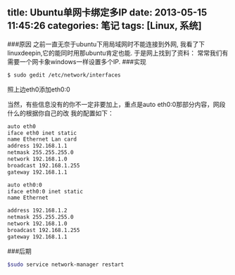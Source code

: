 title: Ubuntu单网卡绑定多IP
date: 2013-05-15 11:45:26
categories: 笔记
tags: [Linux, 系统]
---
###原因
之前一直无奈于ubuntu下用局域网时不能连接到外网,
我看了下linuxdeepin,它的能同时用那ubuntu肯定也能.
于是网上找到了资料：
常常我们有需要一个网卡象windows一样设置多个IP.
###实现
``` bash
$ sudo gedit /etc/network/interfaces 
```
照上边eth0添加eth0:0

当然，有些信息没有的你不一定非要加上，重点是auto eth0:0那部分内容，网段什么的根据你自己的改
我的配置如下：
```bash
auto eth0
iface eth0 inet static
name Ethernet Lan card
address 192.168.1.1
netmask 255.255.255.0
network 192.168.1.0
broadcast 192.168.1.255
gateway 192.168.1.1

auto eth0:0
iface eth0:0 inet static
name Ethernet

address 192.168.1.2
netmask 255.255.255.0
network 192.168.1.0
broadcast 192.168.1.255
gateway 192.168.1.1
```
###后期
```bash
$sudo service network-manager restart
```
